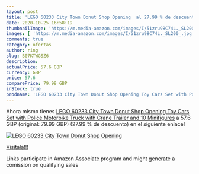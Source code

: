 ```yaml
---
layout: post
title: 'LEGO 60233 City Town Donut Shop Opening  al 27.99 % de descuento'
date: 2020-10-25 16:58:19
thumbnailImage: 'https://m.media-amazon.com/images/I/51zru98C74L._SL200_.jpg'
images: [ 'https://m.media-amazon.com/images/I/51zru98C74L._SL200_.jpg' ]
comments: true
category: ofertas
author: ring
slug: B07KTWGSZ6
description:
actualPrice: 57.6 GBP
currency: GBP
price: 57.6
comparePrice: 79.99 GBP
inStock: true
prodname: 'LEGO 60233 City Town Donut Shop Opening Toy Cars Set with Police Motorbike  Truck with Crane Trailer and 10 Minifigures'
---
```


Ahora mismo tienes [LEGO 60233 City Town Donut Shop Opening Toy Cars Set with Police Motorbike  Truck with Crane Trailer and 10 Minifigures](https://www.amazon.co.uk/dp/B07KTWGSZ6/?tag=tolees0a-21) a 57.6 GBP (original: 79.99 GBP) (27.99 %  de descuento) en el siguiente enlace!

[![LEGO 60233 City Town Donut Shop Opening ](https://m.media-amazon.com/images/I/51zru98C74L._SL200_.jpg)](https://www.amazon.co.uk/dp/B07KTWGSZ6/?tag=tolees0a-21)

[Visítala!!!](https://www.amazon.co.uk/dp/B07KTWGSZ6/?tag=tolees0a-21)

Links participate in Amazon Associate program and might generate a comission on qualifying sales

